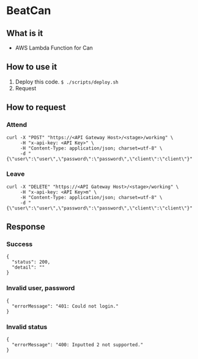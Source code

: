 BeatCan
===========

## What is it
- AWS Lambda Function for Can

## How to use it
1. Deploy this code. `$ ./scripts/deploy.sh`
2. Request

## How to request
### Attend
```
curl -X "POST" "https://<API Gateway Host>/<stage>/working" \
     -H "x-api-key: <API Key>" \
     -H "Content-Type: application/json; charset=utf-8" \
     -d "{\"user\":\"user\",\"password\":\"password\",\"client\":\"client\"}"

```

### Leave
```
curl -X "DELETE" "https://<API Gateway Host>/<stage>/working" \
     -H "x-api-key: <API Key>m" \
     -H "Content-Type: application/json; charset=utf-8" \
     -d "{\"user\":\"user\",\"password\":\"password\",\"client\":\"client\"}"

```

## Response
### Success
```
{
  "status": 200,
  "detail": ""
}
```

### Invalid user, password
```
{
  "errorMessage": "401: Could not login."
}
```

### Invalid status
```
{
  "errorMessage": "400: Inputted 2 not supported."
}
```
